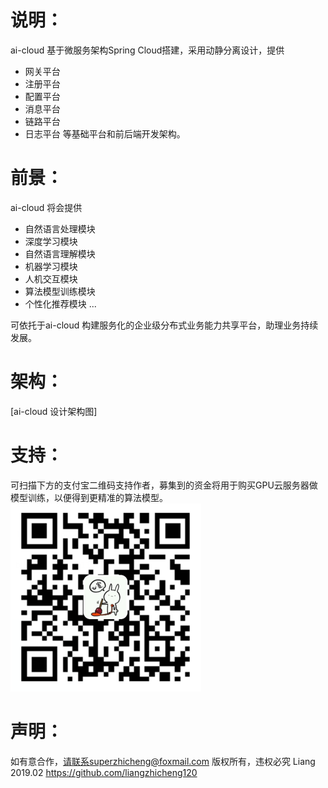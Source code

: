 # **说明**：
ai-cloud 基于微服务架构Spring Cloud搭建，采用动静分离设计，提供
- 网关平台
- 注册平台
- 配置平台
- 消息平台
- 链路平台
- 日志平台
等基础平台和前后端开发架构。

# **前景**：
ai-cloud 将会提供
- 自然语言处理模块
- 深度学习模块
- 自然语言理解模块
- 机器学习模块
- 人机交互模块
- 算法模型训练模块
- 个性化推荐模块
...

可依托于ai-cloud 构建服务化的企业级分布式业务能力共享平台，助理业务持续发展。

# **架构**：
[ai-cloud 设计架构图]

# **支持**：

可扫描下方的支付宝二维码支持作者，募集到的资金将用于购买GPU云服务器做模型训练，以便得到更精准的算法模型。
![扫码](./img/扫码.png)

# **声明**：

如有意合作，请联系superzhicheng@foxmail.com 版权所有，违权必究 Liang 2019.02 https://github.com/liangzhicheng120


